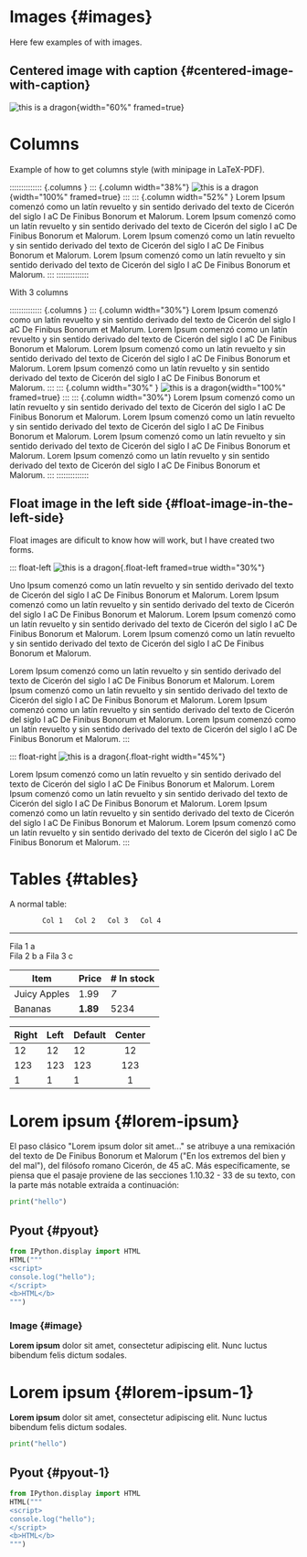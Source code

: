 
# Images {#images}

Here few examples of with images.

## Centered image with caption {#centered-image-with-caption}

![this is a [dragon](https://es.wikipedia.org/wiki/Dragón)](img/cover.png){width="60%" framed=true}

# Columns

Example of how to get columns style (with minipage in LaTeX-PDF).

:::::::::::::: {.columns }
::: {.column width="38%"}
![this is a dragon](img/cover.png){width="100%" framed=true}
:::
::: {.column width="52%" }
Lorem Ipsum comenzó como un latín revuelto y sin sentido derivado del texto de Cicerón del siglo I aC De Finibus Bonorum et Malorum. Lorem Ipsum comenzó como un latín revuelto y sin sentido derivado del texto de Cicerón del siglo I aC De Finibus Bonorum et Malorum. Lorem Ipsum comenzó como un latín revuelto y sin sentido derivado del texto de Cicerón del siglo I aC De Finibus Bonorum et Malorum. Lorem Ipsum comenzó como un latín revuelto y sin sentido derivado del texto de Cicerón del siglo I aC De Finibus Bonorum et Malorum.
:::
::::::::::::::

With 3 columns

:::::::::::::: {.columns }
::: {.column width="30%"}
Lorem Ipsum comenzó como un latín revuelto y sin sentido derivado del texto de Cicerón del siglo I aC De Finibus Bonorum et Malorum. Lorem Ipsum comenzó como un latín revuelto y sin sentido derivado del texto de Cicerón del siglo I aC De Finibus Bonorum et Malorum. Lorem Ipsum comenzó como un latín revuelto y sin sentido derivado del texto de Cicerón del siglo I aC De Finibus Bonorum et Malorum. Lorem Ipsum comenzó como un latín revuelto y sin sentido derivado del texto de Cicerón del siglo I aC De Finibus Bonorum et Malorum.
:::
::: {.column width="30%" }
![this is a dragon](img/cover.png){width="100%" framed=true}
:::
::: {.column width="30%"}
Lorem Ipsum comenzó como un latín revuelto y sin sentido derivado del texto de Cicerón del siglo I aC De Finibus Bonorum et Malorum. Lorem Ipsum comenzó como un latín revuelto y sin sentido derivado del texto de Cicerón del siglo I aC De Finibus Bonorum et Malorum. Lorem Ipsum comenzó como un latín revuelto y sin sentido derivado del texto de Cicerón del siglo I aC De Finibus Bonorum et Malorum. Lorem Ipsum comenzó como un latín revuelto y sin sentido derivado del texto de Cicerón del siglo I aC De Finibus Bonorum et Malorum.
:::
::::::::::::::



## Float image in the left side {#float-image-in-the-left-side}

Float images are dificult to know how will work, but I have created two forms.

::: float-left
![this is a dragon](img/cover.png){.float-left framed=true width="30%"}

Uno Ipsum comenzó como un latín revuelto y sin sentido derivado del texto de Cicerón del siglo I aC De Finibus Bonorum et Malorum. Lorem Ipsum comenzó como un latín revuelto y sin sentido derivado del texto de Cicerón del siglo I aC De Finibus Bonorum et Malorum. Lorem Ipsum comenzó como un latín revuelto y sin sentido derivado del texto de Cicerón del siglo I aC De Finibus Bonorum et Malorum. Lorem Ipsum comenzó como un latín revuelto y sin sentido derivado del texto de Cicerón del siglo I aC De Finibus Bonorum et Malorum.

Lorem Ipsum comenzó como un latín revuelto y sin sentido derivado del texto de Cicerón del siglo I aC De Finibus Bonorum et Malorum. Lorem Ipsum comenzó como un latín revuelto y sin sentido derivado del texto de Cicerón del siglo I aC De Finibus Bonorum et Malorum. Lorem Ipsum comenzó como un latín revuelto y sin sentido derivado del texto de Cicerón del siglo I aC De Finibus Bonorum et Malorum. Lorem Ipsum comenzó como un latín revuelto y sin sentido derivado del texto de Cicerón del siglo I aC De Finibus Bonorum et Malorum.
:::

::: float-right
![this is a dragon](img/cover.png){.float-right width="45%"}

Lorem Ipsum comenzó como un latín revuelto y sin sentido derivado del texto de Cicerón del siglo I aC De Finibus Bonorum et Malorum. Lorem Ipsum comenzó como un latín revuelto y sin sentido derivado del texto de Cicerón del siglo I aC De Finibus Bonorum et Malorum. Lorem Ipsum comenzó como un latín revuelto y sin sentido derivado del texto de Cicerón del siglo I aC De Finibus Bonorum et Malorum. Lorem Ipsum comenzó como un latín revuelto y sin sentido derivado del texto de Cicerón del siglo I aC De Finibus Bonorum et Malorum.
:::

# Tables {#tables}

A normal table:

            Col 1   Col 2   Col 3   Col 4
  -------- ------- ------- ------- -------
   Fila 1     a                    
   Fila 2             b               a
   Fila 3                     c    




| Item         | Price     | # In stock |
|--------------|-----------|------------|
| Juicy Apples | 1.99      | *7*        |
| Bananas      | **1.89**  | 5234       |




| Right | Left | Default | Center |
|:------|:-----|---------|:------:|
|   12  |  12  |    12   |    12  |
|  123  |  123 |   123   |   123  |
|    1  |    1 |     1   |     1  |




# Lorem ipsum {#lorem-ipsum}

El paso clásico "Lorem ipsum dolor sit amet..." se atribuye a una remixación del texto de De Finibus Bonorum et Malorum ("En los extremos del bien y del mal"), del filósofo romano Cicerón, de 45 aC. Más específicamente, se piensa que el pasaje proviene de las secciones 1.10.32 - 33 de su texto, con la parte más notable extraída a continuación:

``` python
print("hello")
```

## Pyout {#pyout}

``` python
from IPython.display import HTML
HTML("""
<script>
console.log("hello");
</script>
<b>HTML</b>
""")
```

### Image {#image}

**Lorem ipsum** dolor sit amet, consectetur adipiscing elit. Nunc luctus
bibendum felis dictum sodales.

# Lorem ipsum {#lorem-ipsum-1}

**Lorem ipsum** dolor sit amet, consectetur adipiscing elit. Nunc luctus
bibendum felis dictum sodales.

``` python
print("hello")
```

## Pyout {#pyout-1}

``` python
from IPython.display import HTML
HTML("""
<script>
console.log("hello");
</script>
<b>HTML</b>
""")
```
